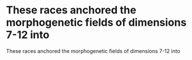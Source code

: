 # These races anchored the morphogenetic fields of dimensions 7-12 into

These races anchored the morphogenetic fields of dimensions 7-12 into